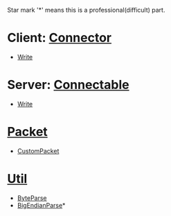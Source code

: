 Star mark '*' means this is a professional(difficult) part.

# Client: [Connector](connector.md)
- [Write](client/write.md)
# Server: [Connectable](connectable.md)
- [Write](server/write.md)
# [Packet](packet.md)
- [CustomPacket](custompacket.md)
# [Util](util.md)
- [ByteParse](util/byteparse.md)
- [BigEndianParse](util/bigendianparse.md)*
